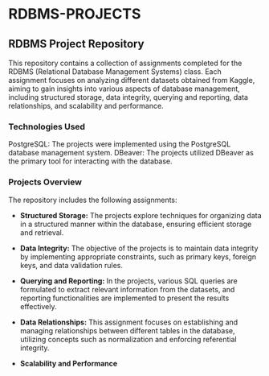 # RDBMS-PROJECTS

## RDBMS Project Repository
This repository contains a collection of assignments completed for the RDBMS (Relational Database Management Systems) class. Each assignment focuses on analyzing different datasets obtained from Kaggle, aiming to gain insights into various aspects of database management, including structured storage, data integrity, querying and reporting, data relationships, and scalability and performance.

### Technologies Used
PostgreSQL: The projects were implemented using the PostgreSQL database management system.
DBeaver: The projects utilized DBeaver as the primary tool for interacting with the database.

### Projects Overview
The repository includes the following assignments:

- **Structured Storage:** The projects explore techniques for organizing data in a structured manner within the database, ensuring efficient storage and retrieval.

- **Data Integrity:** The objective of the projects is to maintain data integrity by implementing appropriate constraints, such as primary keys, foreign keys, and data validation rules.

- **Querying and Reporting:** In the projects, various SQL queries are formulated to extract relevant information from the datasets, and reporting functionalities are implemented to present the results effectively.

- **Data Relationships:** This assignment focuses on establishing and managing relationships between different tables in the database, utilizing concepts such as normalization and enforcing referential integrity.

- **Scalability and Performance**
